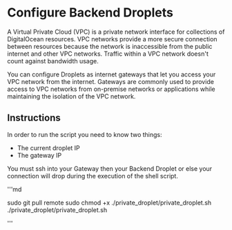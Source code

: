# Configure Backend Droplets

A Virtual Private Cloud (VPC) is a private network interface for collections of DigitalOcean resources. VPC networks provide a more secure connection between resources because the network is inaccessible from the public internet and other VPC networks. Traffic within a VPC network doesn't count against bandwidth usage.

You can configure Droplets as internet gateways that let you access your VPC network from the internet. Gateways are commonly used to provide access to VPC networks from on-premise networks or applications while maintaining the isolation of the VPC network.

## Instructions
In order to run the script you need to know two things:
- The current droplet IP
- The gateway IP

You must ssh into your Gateway then your Backend Droplet or else your connection will drop during the execution of the shell script.

'''md

sudo git pull remote
sudo chmod +x ./private_droplet/private_droplet.sh
./private_droplet/private_droplet.sh

'''